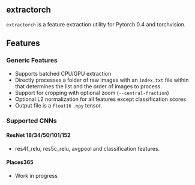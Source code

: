 extractorch
---

`extractorch` is a feature extraction utility for Pytorch 0.4 and torchvision.

## Features

### Generic Features
 - Supports batched CPU/GPU extraction
 - Directly processes a folder of raw images with an `index.txt` file within
   that determines the list and the order of images to process.
 - Support for cropping with optional zoom (`--central-fraction`)
 - Optional L2 normalization for all features except classification scores
 - Output file is a `float16` `.npy` tensor.

### Supported CNNs

#### ResNet 18/34/50/101/152
  - res4f_relu, res5c_relu, avgpool and classification features.

#### Places365
  - Work in progress
